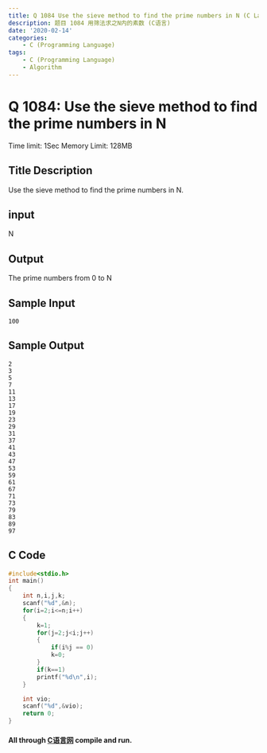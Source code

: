 ```yaml
---
title: Q 1084 Use the sieve method to find the prime numbers in N (C Language)
description: 题目 1084 用筛法求之N内的素数 (C语言)
date: '2020-02-14'
categories:
    - C (Programming Language)
tags:
    - C (Programming Language)
    - Algorithm
---
```


# Q 1084: Use the sieve method to find the prime numbers in N
Time limit: 1Sec Memory Limit: 128MB
## Title Description
Use the sieve method to find the prime numbers in N.
## input
N
## Output
The prime numbers from 0 to N
## Sample Input
```
100
```
## Sample Output
```
2
3
5
7
11
13
17
19
23
29
31
37
41
43
47
53
59
61
67
71
73
79
83
89
97
```
## C Code
```c
#include<stdio.h>
int main()
{
    int n,i,j,k;
    scanf("%d",&n);
    for(i=2;i<=n;i++)
    {
        k=1;
        for(j=2;j<i;j++)
        {
            if(i%j == 0)
            k=0;
        }
        if(k==1)
        printf("%d\n",i);
    }

    int vio;
    scanf("%d",&vio);
    return 0;
}
```
#### All through [C语言网](https://www.dotcpp.com/) compile and run.